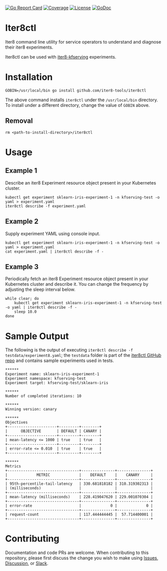 [![Go Report Card](https://goreportcard.com/badge/github.com/iter8-tools/iter8ctl)](https://goreportcard.com/report/github.com/iter8-tools/iter8ctl)
[![Coverage](https://codecov.io/gh/iter8-tools/iter8ctl/branch/main/graphs/badge.svg?branch=main)](https://codecov.io/gh/iter8-tools/iter8ctl)
[![License](https://img.shields.io/badge/License-Apache%202.0-blue.svg)](https://opensource.org/licenses/Apache-2.0)
[![GoDoc](https://godoc.org/iter8-tools/iter8ctl?status.svg)](https://godoc.org/iter8-tools/iter8ctl)

# Iter8ctl
Iter8 command line utility for service operators to understand and diagnose their iter8 experiments.

Iter8ctl can be used with [iter8-kfserving](https://github.com/iter8-tools/iter8-kfserving) experiments.

# Installation
```
GOBIN=/usr/local/bin go install github.com/iter8-tools/iter8ctl
```
The above command installs `iter8ctl` under the `/usr/local/bin` directory. To install under a different directory, change the value of `GOBIN` above.

## Removal
```
rm <path-to-install-directory>/iter8ctl
```

# Usage

## Example 1
Describe an iter8 Experiment resource object present in your Kubernetes cluster.
```shell
kubectl get experiment sklearn-iris-experiment-1 -n kfserving-test -o yaml > experiment.yaml
iter8ctl describe -f experiment.yaml
```

## Example 2
Supply experiment YAML using console input.
```shell
kubectl get experiment sklearn-iris-experiment-1 -n kfserving-test -o yaml > experiment.yaml
cat experiment.yaml | iter8ctl describe -f -
```

## Example 3
Periodically fetch an iter8 Experiment resource object present in your Kubernetes cluster and describe it. You can change the frequency by adjusting the sleep interval below.
```shell
while clear; do
    kubectl get experiment sklearn-iris-experiment-1 -n kfserving-test -o yaml | iter8ctl describe -f -
    sleep 10.0
done
```

# Sample Output
The following is the output of executing `iter8ctl describe -f testdata/experiment8.yaml`; the `testdata` folder is part of the [iter8ctl GitHub repo](https://github.com/iter8-tools/iter8ctl) and contains sample experiments used in tests.

```shell
******
Experiment name: sklearn-iris-experiment-1
Experiment namespace: kfserving-test
Experiment target: kfserving-test/sklearn-iris

******
Number of completed iterations: 10

******
Winning version: canary

******
Objectives
+----------------------+---------+--------+
|      OBJECTIVE       | DEFAULT | CANARY |
+----------------------+---------+--------+
| mean-latency <= 1000 | true    | true   |
+----------------------+---------+--------+
| error-rate <= 0.010  | true    | true   |
+----------------------+---------+--------+

******
Metrics
+--------------------------------+---------------+---------------+
|             METRIC             |    DEFAULT    |    CANARY     |
+--------------------------------+---------------+---------------+
| 95th-percentile-tail-latency   | 330.681818182 | 310.319302313 |
| (milliseconds)                 |               |               |
+--------------------------------+---------------+---------------+
| mean-latency (milliseconds)    | 228.419047620 | 229.001070304 |
+--------------------------------+---------------+---------------+
| error-rate                     |             0 |             0 |
+--------------------------------+---------------+---------------+
| request-count                  | 117.444444445 |  57.714400001 |
+--------------------------------+---------------+---------------+
```

# Contributing

Documentation and code PRs are welcome. When contributing to this repository, please first discuss the change you wish to make using [Issues](https://github.com/iter8-tools/iter8ctl/issues), [Discussion](https://github.com/iter8-tools/iter8ctl/discussions), or [Slack](https://join.slack.com/t/iter8-tools/shared_invite/enQtODU0NTczMTQ5NDU4LTJmNGE1OTBhOWI4NzllZGE0ZjdhM2M3MzJlMjcxYjliMTJlM2YxMzQ4OWQ5NGViYTM2MTU4MWRkZTgxNzZiMzg).